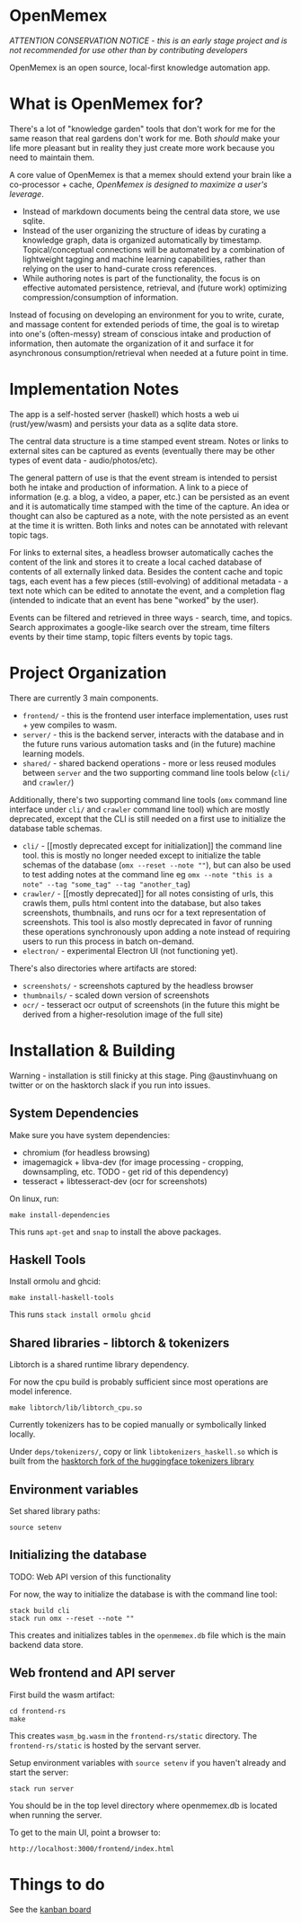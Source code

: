 # OpenMemex

*ATTENTION CONSERVATION NOTICE - this is an early stage project and is not recommended for use other than by contributing developers*

OpenMemex is an open source, local-first knowledge automation app.

# What is OpenMemex for?

There's a lot of "knowledge garden" tools that don't work for me for the same reason that real gardens don't work for me. Both *should* make your life more pleasant but in reality they just create more work because you need to maintain them.

A core value of OpenMemex is that a memex should extend your brain like a co-processor + cache,  *OpenMemex is designed to maximize a user's leverage*.

- Instead of markdown documents being the central data store, we use sqlite.
- Instead of the user organizing the structure of ideas by curating a knowledge graph, data is organized automatically by timestamp. Topical/conceptual connections will be automated by a combination of lightweight tagging and machine learning capabilities, rather than relying on the user to hand-curate cross references.
- While authoring notes is part of the functionality, the focus is on effective automated persistence, retrieval, and (future work) optimizing compression/consumption of information.

Instead of focusing on developing an environment for you to write, curate, and massage content for extended periods of time, the goal is to wiretap into one's (often-messy) stream of conscious intake and production of information, then automate the organization of it and surface it for asynchronous consumption/retrieval when needed at a future point in time.

# Implementation Notes

The app is a self-hosted server (haskell) which hosts a web ui (rust/yew/wasm) and persists your data as a sqlite data store.

The central data structure is a time stamped event stream. Notes or links to external sites can be captured as events (eventually there may be other types of event data - audio/photos/etc). 

The general pattern of use is that the event stream is intended to persist both he intake and production of information. A link to a piece of information (e.g. a blog, a video, a paper, etc.) can be persisted as an event and it is automatically time stamped with the time of the capture. An idea or thought can also be captured as a note, with the note persisted as an event at the time it is written. Both links and notes can be annotated with relevant topic tags.

For links to external sites, a headless browser automatically caches the content of the link and stores it to create a local cached database of contents of all externally linked data. Besides the content cache and topic tags, each event has a few pieces (still-evolving) of additional metadata - a text note which can be edited to annotate the event, and a completion flag (intended to indicate that an event has bene "worked" by the user).

Events can be filtered and retrieved in three ways - search, time, and topics. Search approximates a google-like search over the stream, time filters events by their time stamp, topic filters events by topic tags. 

# Project Organization

There are currently 3 main components.

- `frontend/` - this is the frontend user interface implementation, uses rust + yew compiles to wasm.
- `server/` - this is the backend server, interacts with the database and in the future runs various automation tasks and (in the future) machine learning models.
- `shared/` - shared backend operations - more or less reused modules between `server` and the two supporting command line tools below (`cli/` and `crawler/`)

Additionally, there's two supporting command line tools (`omx` command line interface under `cli/` and `crawler` command line tool) which are mostly deprecated, except that the CLI is still needed on a first use to initialize the database table schemas.

- `cli/` - [[mostly deprecated except for initialization]] the command line tool. this is mostly no longer needed except to initialize the table schemas of the database (`omx --reset --note ""`), but can also be used to test adding notes at the command line eg `omx --note "this is a note" --tag "some_tag" --tag "another_tag`)
- `crawler/` - [[mostly deprecated]] for all notes consisting of urls, this crawls them, pulls html content into the database, but also takes screenshots, thumbnails, and runs ocr for a text representation of screenshots. This tool is also mostly deprecated in favor of running these operations synchronously upon adding a note instead of requiring users to run this process in batch on-demand.
- `electron/` - experimental Electron UI (not functioning yet).

There's also directories where artifacts are stored:

- `screenshots/` - screenshots captured by the headless browser
- `thumbnails/` - scaled down version of screenshots
- `ocr/` - tesseract ocr output of screenshots (in the future this might be derived from a higher-resolution image of the full site)

# Installation & Building

Warning - installation is still finicky at this stage. Ping @austinvhuang on twitter or on the hasktorch slack if you run into issues.

## System Dependencies

Make sure you have system dependencies:

- chromium (for headless browsing)
- imagemagick + libva-dev (for image processing - cropping, downsampling, etc. TODO - get rid of this dependency)
- tesseract + libtesseract-dev (ocr for screenshots)

On linux, run:

`make install-dependencies`

This runs `apt-get` and `snap` to install the above packages.

## Haskell Tools

Install ormolu and ghcid:

`make install-haskell-tools`

This runs `stack install ormolu ghcid`

## Shared libraries - libtorch & tokenizers

Libtorch is a shared runtime library dependency. 

For now the cpu build is probably sufficient since most operations are model inference.

`make libtorch/lib/libtorch_cpu.so`

Currently tokenizers has to be copied manually or symbolically linked locally.

Under `deps/tokenizers/`, copy or link `libtokenizers_haskell.so` which is built from the [hasktorch fork of the huggingface tokenizers library](https://github.com/hasktorch/tokenizers)

## Environment variables

Set shared library paths:

`source setenv`

## Initializing the database

TODO: Web API version of this functionality

For now, the way to initialize the database is with the command line tool:

```
stack build cli
stack run omx --reset --note ""
```

This creates and initializes tables in the `openmemex.db` file which is the main backend data store.

## Web frontend and API server

First build the wasm artifact:

```
cd frontend-rs
make
```

This creates `wasm_bg.wasm` in the `frontend-rs/static` directory. The `frontend-rs/static` is hosted by the servant server.

Setup environment variables with `source setenv` if you haven't already and start the server:

```
stack run server
```

You should be in the top level directory where openmemex.db is located when running the server.

To get to the main UI, point a browser to:

```
http://localhost:3000/frontend/index.html
```

# Things to do

See the [kanban board](https://github.com/austinvhuang/openmemex/projects/1)
